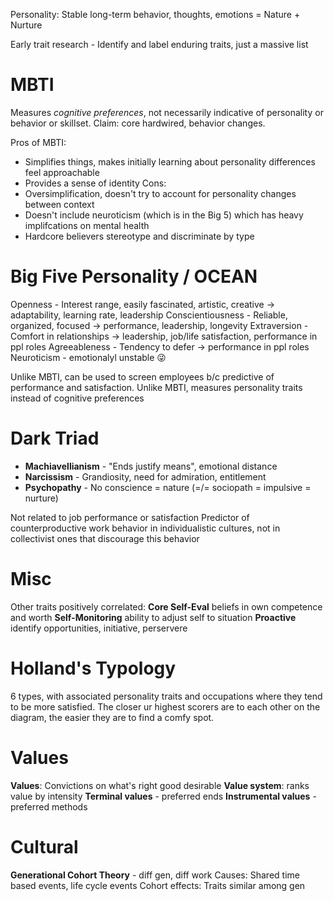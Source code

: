 Personality: Stable long-term behavior, thoughts, emotions
= Nature + Nurture

Early trait research - Identify and label enduring traits, just a massive list

# MBTI
Measures *cognitive preferences*, not necessarily indicative of personality or behavior or skillset. 
Claim: core hardwired, behavior changes.

Pros of MBTI:
- Simplifies things, makes initially learning about personality differences feel approachable
- Provides a sense of identity
Cons:
- Oversimplification, doesn't try to account for personality changes between context
- Doesn't include neuroticism (which is in the Big 5) which has heavy implifcations on mental health
- Hardcore believers stereotype and discriminate by type

# Big Five Personality / OCEAN
Openness - Interest range, easily fascinated, artistic, creative
                 -> adaptability, learning rate, leadership
Conscientiousness - Reliable, organized, focused
                 -> performance, leadership, longevity
Extraversion - Comfort in relationships
                 -> leadership, job/life satisfaction, performance in ppl roles
Agreeableness - Tendency to defer
                 -> performance in ppl roles
Neuroticism - emotionalyl unstable 😜

Unlike MBTI, can be used to screen employees b/c predictive of performance and satisfaction.
Unlike MBTI, measures personality traits instead of cognitive preferences

# Dark Triad

- **Machiavellianism** - "Ends justify means", emotional distance
- **Narcissism** - Grandiosity, need for admiration, entitlement
- **Psychopathy** - No conscience = nature (=/= sociopath =  impulsive = nurture)

Not related to job performance or satisfaction
Predictor of counterproductive work behavior in individualistic cultures, not in collectivist ones that discourage this behavior

# Misc
Other traits positively correlated:
**Core Self-Eval** beliefs in own competence and worth
**Self-Monitoring** ability to adjust self to situation
**Proactive** identify opportunities, initiative, perservere

# Holland's Typology
6 types, with associated personality traits and occupations where they tend to be more satisfied.
The closer ur highest scorers are to each other on the diagram, the easier they are to find a comfy spot.

# Values
**Values**: Convictions on what's right good desirable
**Value system**: ranks value by intensity
**Terminal values** - preferred ends
**Instrumental values** - preferred methods

# Cultural
**Generational Cohort Theory** - diff gen, diff work
Causes: Shared time based events, life cycle events
Cohort effects: Traits similar among gen